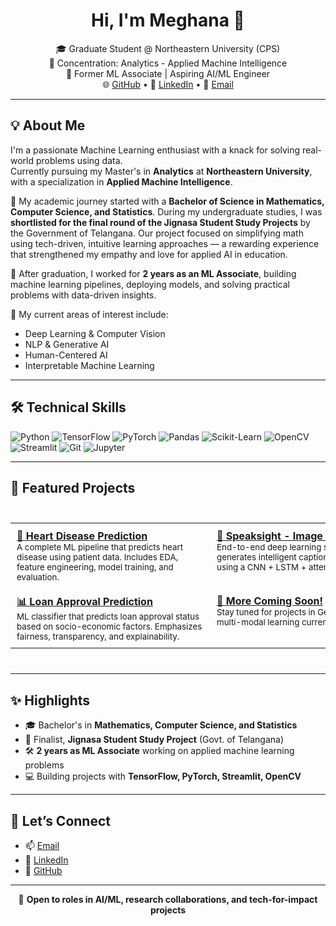 <h1 align="center">Hi, I'm Meghana 👋</h1>

<p align="center">
🎓 Graduate Student @ Northeastern University (CPS)<br>
📍 Concentration: Analytics - Applied Machine Intelligence<br>
💼 Former ML Associate | Aspiring AI/ML Engineer<br>
🌐 <a href="https://github.com/Meghanayalam">GitHub</a> • 
💼 <a href="https://www.linkedin.com/in/meghanayalam">LinkedIn</a> • 
📧 <a href="mailto:yalammeghana@gmail.com">Email</a>
</p>

---

## 💡 About Me
I'm a passionate Machine Learning enthusiast with a knack for solving real-world problems using data.  
Currently pursuing my Master's in **Analytics** at **Northeastern University**, with a specialization in **Applied Machine Intelligence**.  

📘 My academic journey started with a **Bachelor of Science in Mathematics, Computer Science, and Statistics**. During my undergraduate studies, I was **shortlisted for the final round of the Jignasa Student Study Projects** by the Government of Telangana. Our project focused on simplifying math using tech-driven, intuitive learning approaches — a rewarding experience that strengthened my empathy and love for applied AI in education.  

💼 After graduation, I worked for **2 years as an ML Associate**, building machine learning pipelines, deploying models, and solving practical problems with data-driven insights.  

🧠 My current areas of interest include:
- Deep Learning & Computer Vision  
- NLP & Generative AI  
- Human-Centered AI  
- Interpretable Machine Learning  

---

## 🛠️ Technical Skills

![Python](https://img.shields.io/badge/Python-3776AB?style=for-the-badge&logo=python&logoColor=white)
![TensorFlow](https://img.shields.io/badge/TensorFlow-FF6F00?style=for-the-badge&logo=tensorflow&logoColor=white)
![PyTorch](https://img.shields.io/badge/PyTorch-EE4C2C?style=for-the-badge&logo=pytorch&logoColor=white)
![Pandas](https://img.shields.io/badge/Pandas-150458?style=for-the-badge&logo=pandas&logoColor=white)
![Scikit-Learn](https://img.shields.io/badge/Scikit--Learn-F7931E?style=for-the-badge&logo=scikit-learn&logoColor=white)
![OpenCV](https://img.shields.io/badge/OpenCV-27338e?style=for-the-badge&logo=opencv&logoColor=white)
![Streamlit](https://img.shields.io/badge/Streamlit-FF4B4B?style=for-the-badge&logo=streamlit&logoColor=white)
![Git](https://img.shields.io/badge/Git-F05032?style=for-the-badge&logo=git&logoColor=white)
![Jupyter](https://img.shields.io/badge/Jupyter-F37626?style=for-the-badge&logo=jupyter&logoColor=white)

---

## 🌟 Featured Projects

<div style="overflow-x: auto; white-space: nowrap; padding: 10px 0;">
  <table>
    <tr>
      <td style="min-width: 300px; padding: 10px; vertical-align: top;">
        <b><a href="https://github.com/Meghanayalam/Heart-disease-prediction">💓 Heart Disease Prediction</a></b><br/>
        <sub>A complete ML pipeline that predicts heart disease using patient data. Includes EDA, feature engineering, model training, and evaluation.</sub>
      </td>
      <td style="min-width: 300px; padding: 10px; vertical-align: top;">
        <b><a href="https://github.com/Meghanayalam/Speaksight">🧠 Speaksight - Image Captioning</a></b><br/>
        <sub>End-to-end deep learning system that generates intelligent captions from images using a CNN + LSTM + attention mechanism.</sub>
      </td>
      <td style="min-width: 300px; padding: 10px; vertical-align: top;">
        <b><a href="https://github.com/Meghanayalam/Chest-Xray-Segmentation">🫁 Chest X-ray Segmentation</a></b><br/>
        <sub>Semantic segmentation of lungs in chest X-rays using a custom ResUNet architecture. Built for robust medical image analysis.</sub>
      </td>
    </tr>
    <tr>
      <td style="min-width: 300px; padding: 10px; vertical-align: top;">
        <b><a href="https://github.com/Meghanayalam">📊 Loan Approval Prediction</a></b><br/>
        <sub>ML classifier that predicts loan approval status based on socio-economic factors. Emphasizes fairness, transparency, and explainability.</sub>
      </td>
      <td style="min-width: 300px; padding: 10px; vertical-align: top;">
        <b><a href="#">🚧 More Coming Soon!</a></b><br/>
        <sub>Stay tuned for projects in Generative AI and multi-modal learning currently in development!</sub>
      </td>
    </tr>
  </table>
</div>

---

## ✨ Highlights

- 🎓 Bachelor's in **Mathematics, Computer Science, and Statistics**
- 🧮 Finalist, **Jignasa Student Study Project** (Govt. of Telangana)
- 🛠️ **2 years as ML Associate** working on applied machine learning problems
- 💻 Building projects with **TensorFlow, PyTorch, Streamlit, OpenCV**

---

## 🤝 Let’s Connect
- 📫 [Email](mailto:yalammeghana@gmail.com)
- 💼 [LinkedIn](https://www.linkedin.com/in/meghanayalam)
- 🧠 [GitHub](https://github.com/Meghanayalam)

---

<p align="center">
  🚀 <b>Open to roles in AI/ML, research collaborations, and tech-for-impact projects</b>  
</p>
